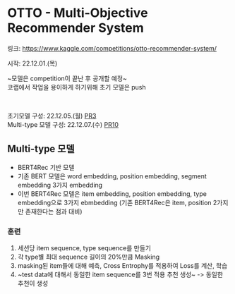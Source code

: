 # OTTO - Multi-Objective Recommender System
링크: https://www.kaggle.com/competitions/otto-recommender-system/

시작: 22.12.01.(목)

~모델은 competition이 끝난 후 공개할 예정~ <br>
코랩에서 작업을 용이하게 하기위해 초기 모델은 push

<br>

초기모델 구성: 22.12.05.(월) [PR3](https://github.com/long-practice/OTTO-Multi-Objective-Recsys/pull/3)<br>
Multi-type 모델 구성: 22.12.07.(수) [PR10](https://github.com/long-practice/OTTO-Multi-Objective-Recsys/pull/10)<br>

## Multi-type 모델
- BERT4Rec 기반 모델
- 기존 BERT 모델은 word embedding, position embedding, segment embedding 3가지 embedding
- 이번 BERT4Rec 모델은 item embedding, position embedding, type embedding으로 3가지 ebmbedding (기존 BERT4Rec은 item, position 2가지만 존재한다는 점과 대비)


### 훈련
1. 세션당 item sequence, type sequence를 만들기
2. 각 type별 최대 sequence 길이의 20%만큼 Masking
3. masking된 item들에 대해 예측, Cross Entrophy를 적용하여 Loss를 계산, 학습
4. ~test data에 대해서 동일한 item sequence를 3번 적용 추천 생성~ -> 동일한 추천이 생성

